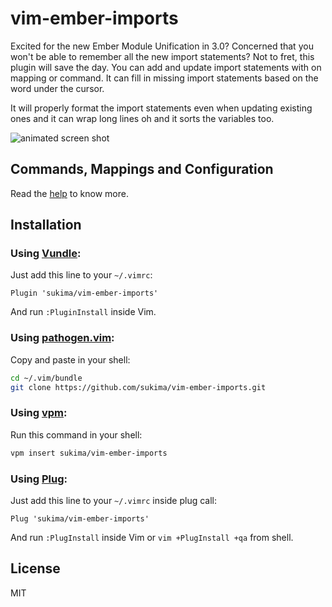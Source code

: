 # vim-ember-imports

Excited for the new Ember Module Unification in 3.0? Concerned that you won't
be able to remember all the new import statements? Not to fret, this plugin
will save the day. You can add and update import statements with on mapping or
command. It can fill in missing import statements based on the word under the
cursor.

It will properly format the import statements even when updating existing ones
and it can wrap long lines oh and it sorts the variables too.

![animated screen shot](https://sukima.github.io/vim-ember-imports/vim-ember-imports.gif)

## Commands, Mappings and Configuration

Read the [help][txt-doc] to know more.

## Installation

### Using [Vundle][vundle]:

Just add this line to your `~/.vimrc`:

```vim
Plugin 'sukima/vim-ember-imports'
```

And run `:PluginInstall` inside Vim.

### Using [pathogen.vim][pathogen]:

Copy and paste in your shell:

```bash
cd ~/.vim/bundle
git clone https://github.com/sukima/vim-ember-imports.git
```

### Using [vpm][vpm]:

Run this command in your shell:

```bash
vpm insert sukima/vim-ember-imports
```

### Using [Plug][plug]:

Just add this line to your `~/.vimrc` inside plug call:

```vim
Plug 'sukima/vim-ember-imports'
```

And run `:PlugInstall` inside Vim or `vim +PlugInstall +qa` from shell.

## License

MIT

[pathogen]: https://github.com/tpope/vim-pathogen
[txt-doc]: https://raw.githubusercontent.com/sukima/vim-ember-imports/master/doc/ember-imports.txt
[vpm]: https://github.com/KevinSjoberg/vpm
[vundle]: https://github.com/gmarik/vundle
[plug]: https://github.com/junegunn/vim-plug
